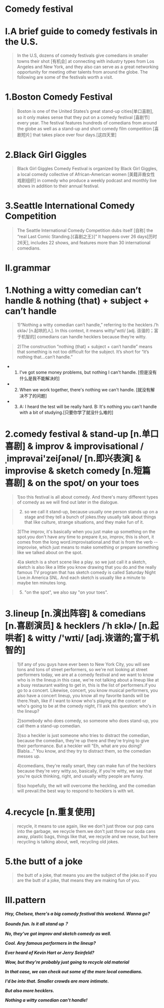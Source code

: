 # Comedy festival 
# I.A brief guide to comedy festivals in the U.S.  
> In the U.S, dozens of comedy festivals give comedians in smaller towns their shot [有机会] at connecting with industry types from Los Angeles and New York, and they also can serve as a great networking opportunity for meeting other talents from around the globe. The following are some of the festivals worth a visit.

# 1.Boston Comedy Festival
> Boston is one of the United States’s great stand-up cities[单口喜剧], so it only makes sense that they put on a comedy festival [喜剧节] every year. The festival features hundreds of comedians from around the globe as well as a stand-up and short comedy film competition [喜剧短片] that takes place over four days.[这四天里]

# 2.Black Girl Giggles
> Black Girl Giggles Comedy Festival is organized by Black Girl Giggles, a local comedy collective of African-American women [美籍非裔女性戏剧组织] in comedy who produce a weekly podcast and monthly live shows in addition to their annual festival.

# 3.Seattle International Comedy Competition
> The Seattle International Comedy Competition dubs itself [自称] the “real Last Comic Standing.[《喜剧之王》]” It happens over 26 days[历时26天], includes 22 shows, and features more than 30 international comedians.

# II.grammar
# 1.Nothing a witty comedian can’t handle & nothing (that) + subject + can’t handle
> 1)“Nothing a witty comedian can’t handle,” referring to the hecklers /ˈh ɛklɚ/ [n.起哄的人]. In this context, it means witty/'wɪti/ [adj. 诙谐的；富于机智的] comedians can handle hecklers because they’re witty. 

> 2)The construction “nothing (that) + subject + can’t handle” means that something is not too difficult for the subject. It’s short for “it’s nothing that...can’t handle.”

- 1. I've got some money problems, but nothing I can't handle. [但是没有什么是我不能解决的] 

- 2. When we work together, there's nothing we can't handle. [就没有解决不了的问题] 

- 3. A: I heard the test will be really hard. B: It's nothing you can't handle with a bit of studying.[只要你学了就没什么难的]

# 2.comedy festival & stand-up [n.单口喜剧] & improv & improvisational /ˌimprəvai'zeiʃənəl/ [n.即兴表演] & improvise & sketch comedy [n.短篇喜剧] & on the spot/ on your toes
> 1)so this festival is all about comedy. And there's many different types of comedy as we will find out later in the dialogue.

> 2) so we call it stand-up, because usually one person stands up on a stage and they tell a bunch of jokes.they usually talk about things that like culture, strange situations, and they make fun of it.

> 3)The improv, it's basically when you just make up something on the spot.you don't have any time to prepare it,so, improv, this is short, it comes from the long word.improvisational.and that is from the verb -- improvise, which just means to make something or prepare something like we talked about on the spot.

> 4)a sketch is a short scene like a play. so we just call it a sketch, sketch is also like a little you know drawing that you do.and the really famous TV program that has sketch comedy is called Saturday Night Live.in America SNL. And each sketch is usually like a minute to maybe ten minutes long.

> 5) "on the spot", we also say "on your toes".

# 3.lineup [n.演出阵容] & comedians [n.喜剧演员] & hecklers /ˈh ɛklɚ/ [n.起哄者] & witty /'wɪti/ [adj.诙谐的;富于机智的]
> 1)if any of you guys have ever been to New York City, you will see tons and tons of street performers, so we're not looking at street performers today, we are at a comedy festival and we want to know who is in the lineup.in this case, we're not talking about a lineup like at a busy restaurant waiting to get in, this is the list of performers.if you go to a concert. Likewise, concert, you know musical performers, you also have a concert lineup, you know all my favorite bands will be there.Yeah, like if I want to know who's playing at the concert or who's going to be at the comedy night, I'll ask this question: who's in the lineup?

> 2)somebody who does comedy, so someone who does stand-up, you call them a stand-up comedian.

> 3)so a heckler is just someone who tries to distract the comedian, because the comedian, they're up there and they're trying to give their performance. But a heckler will "Eh, what are you doing? Blabla..." You know, and they try to distract them, so the comedian messes up.

> 4)comedians, they're really smart, they can make fun of the hecklers because they're very witty.so, basically, if you're witty, we say that you're quick thinking, right, and usually witty people are funny.

> 5)so hopefully, the wit will overcome the heckling, and the comedian will prevail.the best way to respond to hecklers is with wit.

# 4.recycle [n.重复使用]
> recycle, it means to use again, like we don't just throw our pop cans into the garbage, we recycle them.we don't just throw our soda cans away, plastic bags, things like that, we recycle and we reuse, but here recycling is talking about, well, recycling old jokes.

# 5.the butt of a joke
> the butt of a joke, that means you are the subject of the joke.so if you are the butt of a joke, that means they are making fun of you.

# III.pattern
***Hey, Chelsea, there's a big comedy festival this weekend. Wanna go?***

***Sounds fun. Is it all stand up？***

***No, they've got improv and sketch comedy as well.***

***Cool. Any famous performers in the lineup?***

***Ever heard of Kevin Hart or Jerry Seinfeld?***

***Wow, but they're probably just going to recycle old material***

***In that case, we can check out some of the more local comedians.***

***I'd be into that. Smaller crowds are more intimate.***

***But also more hecklers.***

***Nothing a witty comedian can't handle!***







